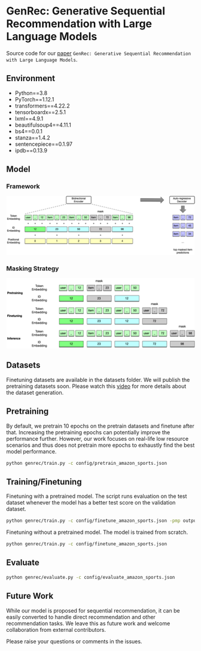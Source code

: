 # GenRec: Generative Sequential Recommendation with Large Language Models

Source code for our [paper](https://arxiv.org/abs/2407.21191) `GenRec: Generative Sequential Recommendation with Large Language Models`.

## Environment
- Python==3.8
- PyTorch==1.12.1
- transformers==4.22.2
- tensorboardx==2.5.1
- lxml==4.9.1
- beautifulsoup4==4.11.1
- bs4==0.0.1
- stanza==1.4.2
- sentencepiece==0.1.97
- ipdb==0.13.9

## Model

### Framework
![framework](./images/GenRec-Framework.png)

### Masking Strategy
![mask](./images/GenRec-Mask.png)

## Datasets
Finetuning datasets are available in the datasets folder. We will publish the pretraining datasets soon.
Please watch this [video](https://www.youtube.com/watch?v=T6vc36xiD2k&t=4s) for more details about the dataset generation.

## Pretraining

By default, we pretrain 10 epochs on the pretrain datasets and finetune after that. Increasing the pretraining epochs can potentially improve the performance further. 
However, our work focuses on real-life low resource scenarios and thus does not pretrain more epochs to exhaustly find the best model performance.  
```Bash
python genrec/train.py -c config/pretrain_amazon_sports.json
```

## Training/Finetuning

Finetuning with a pretrained model. The script runs evaluation on the test dataset whenever the model has a better test score on the validation dataset.
```Bash
python genrec/train.py -c config/finetune_amazon_sports.json -pmp output/20240828_204904/epoch_10.mdl
```

Finetuning without a pretrained model. The model is trained from scratch.
```Bash
python genrec/train.py -c config/finetune_amazon_sports.json
```

## Evaluate

```Bash
python genrec/evaluate.py -c config/evaluate_amazon_sports.json
```


## Future Work
While our model is proposed for sequential recommendation, it can be easily converted to handle direct recommendation and other recommendation tasks. We leave this as future work and welcome collaboration from external contributors.

Please raise your questions or comments in the issues.
